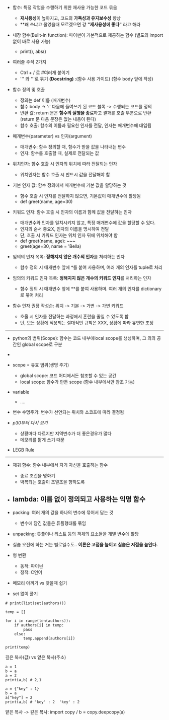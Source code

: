 - 함수: 특정 작업을 수행하기 위한 재사용 가능한 코드 묶음
  - **재사용성**이 높아지고, 코드의 **가독성과 유지보수성** 향상
  - **왜 쓰냐고 물었을때 모르겠으면 걍 **"재사용성에 좋다"** 라고 해라
 
- 내장 함수(Built-in function): 파이썬이 기본적으로 제공하는 함수 (별도의 import 없이 바로 사용 가능)
  - print(), abs()
 
- 여러줄 주석 2가지
  - Ctrl + / 로 #여러개 붙이기
  - ''' 와 '''로 묶기 **(Docstring)** :(함수 사용 가이드) (함수 body 앞에 작성)
 
- 함수 정의 및 호출
  - 정의는 def 이름 (매개변수)
  - 함수 body -> ':' 다음에 들여쓰기 된 코드 블록 -> 수행되는 코드를 정의
  - 반환 값: return 문은 **함수의 실행을 종료**하고 결과를 호출 부분으로 반환 (return 문 다음 문장은 없는 내용이 된다)
  - 함수 호출: 함수의 이름과 필요한 인자를 전달, 인자는 매개변수에 대입됨
    
- 매개변수(parameter) vs 인자(argument)
  - 매개변수: 함수 정의할 때, 함수가 받을 값을 나타내는 변수
  - 인자: 함수를 호출할 때, 실제로 전달되는 값

- 위치인자: 함수 호출 시 인자의 위치에 따라 전달되는 인자
  - 위치인자는 함수 호출 시 반드시 값을 전달해야 함

- 기본 인자 값: 함수 정의에서 매개변수에 기본 값을 할당하는 것
  - 함수 호출 시 인자를 전달하지 않으면, 기본값이 매개변수에 할당됨
  - def greet(name, age=30)
 
- 키워드 인자: 함수 호출 시 인자의 이름과 함께 값을 전달하는 인자
  - 매개변수와 인자를 일치시키지 않고, 특정 매개변수에 값을 할당할 수 있다.
  - 인자의 순서 중요X, 인자의 이름을 명시하여 전달
  - 단, 호출 시 키워드 인자는 위치 인자 뒤에 위치해야 함
  - def greet(name, age): ~~~
  - greet(age=30, name = 'Bella)

- 임의의 인자 목록: **정해지지 않은 개수의 인자**를 처리하는 인자
  - 함수 정의 시 매개변수 앞에 *를 붙여 사용하며, 여러 개의 인자를 tuple로 처리

- 임의의 키워드 인자 목록: **정해지지 않은 개수의 키워드 인자**를 처리하는 인자
  - 함수 정의 시 매개변수 앞에 **를 붙여 사용하며. 여러 개의 인자를 dictionary로 묶어 처리
 
- 함수 인자 권장 작성순: 위치 -> 기본 -> 가변 -> 가변 키워드
  - 호울 시 인자를 전달하는 과정에서 혼란을 줄일 수 있도록 함
  - 단, 모든 상황에 적용되는 절대적인 규칙은 XXX, 상황에 따라 유연한 조정
-----
- python의 범위(Scope): 함수는 코드 내부에local scope를 생성하며, 그 외의 공간인 global scope로 구분
- 
- scope = 유효 범위(생명 주기)
  - global scope: 코드 어디에서든 참조할 수 있는 공간
  - local scope: 함수가 만든 scope (함수 내부에서만 참조 가능)
- variable
  - ....
 
- 변수 수명주기: 변수가 선언되는 위치와 소코프에 따라 결정됨
- *p30부터 다시 보기*
  - 상황마다 다르지만 지역변수가 더 좋은경우가 많다
  - 메모리를 짧게 쓰기 때문

- LEGB Rule
-----
- 재귀 함수: 함수 내부에서 자기 자신을 호출하는 함수
  - 종료 조건을 명화기
  - 박복되는 호출이 조열조을 향하도록
 
- lambda: 이름 없이 정의되고 사용하는 익명 함수
  - 

- packing: 여러 개의 값을 하나의 변수에 묶어서 담는 것
  - 변수에 담긴 값들은 튜플형태롤 묶임

- unpacking: 튜플이나 리스트 등의 객체의 요소들을 개별 변수에 할당

- 실습 오전에 하는 거는 별로일수도.. **이론은 고점을 높이고 실습은 저점을 높인다.**

- 형 변환
  - 동적: 파이썬
  - 정적: C언어
 
- 메모리 아끼기 vs 찾을때 쉽기

- set 없이 풀기
```
# print(list(set(authors)))

temp = []

for i in range(len(authors)):
    if authors[i] in temp:
        pass
    else:
        temp.append(authors[i])

print(temp)
```

깊은 복사(값)  vs 얕은 복사(주소)
```
a = 1
b = a
a = 2
print(a,b) # 2,1

a = {"key" : 1}
b = a
a["key"] = 2
print(a,b) # 'key' : 2  'key' : 2
```

얕은 복사 -> 깊은 복사: import copy / b = copy.deepcopy(a)
